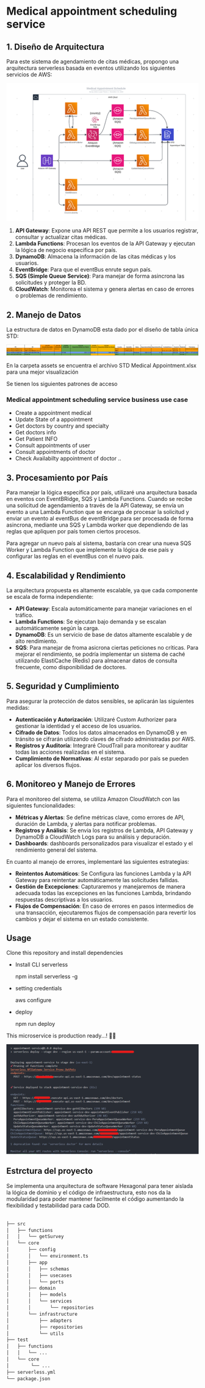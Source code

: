 
# Medical appointment scheduling service

## 1. Diseño de Arquitectura

Para este sistema de agendamiento de citas médicas, propongo una arquitectura serverless basada en eventos utilizando los siguientes servicios de AWS:

![Medical Appointment System Architecture Diagram](assets/diagrama.png "aa")

1. **API Gateway**: Expone una API REST que permite a los usuarios registrar, consultar y actualizar citas médicas.
2. **Lambda Functions**: Procesan los eventos de la API Gateway y ejecutan la lógica de negocio específica por país.
3. **DynamoDB**: Almacena la información de las citas médicas y los usuarios.
3. **EventBridge**: Para que el eventBus enrute segun país.
4. **SQS (Simple Queue Service)**: Para manejar de forma asincrona las solicitudes y proteger la BD.
5. **CloudWatch**: Monitorea el sistema y genera alertas en caso de errores o problemas de rendimiento.

## 2. Manejo de Datos

La estructura de datos en DynamoDB esta dado por el diseño de tabla única STD:

![Medical Appointment System Architecture Diagram](assets/STD.png "aa")

En la carpeta assets se encuentra el archivo STD Medical Appointment.xlsx para una mejor visualización

Se tienen los siguientes patrones de acceso 

### Medical appointment scheduling service business use case

* Create a appointment  medical
* Update State of a appointment
* Get doctors by country and specialty
* Get doctors info
* Get Patient INFO
* Consult appointments of user
* Consult appointments of doctor
* Check Availabilty appointment of doctor
..


## 3. Procesamiento por País

Para manejar la lógica específica por país, utilizaré una arquitectura basada en eventos con EventBRidge, SQS y  Lambda Functions. Cuando se recibe una solicitud de agendamiento a través de la API Gateway, se envía un evento a una Lambda Function que se encarga de procesar la solicitud y enviar un evento al eventBus de eventBridge para ser procesada de forma asincrona, mediante una SQS y Lambda worker que dependiendo de las reglas que apliquen por país tomen ciertos procesos.

Para agregar un nuevo país al sistema, bastaría con crear una nueva SQS Worker y Lambda Function que implemente la lógica de ese país y configurar las reglas en el eventBus con el nuevo país.

## 4. Escalabilidad y Rendimiento

La arquitectura propuesta es altamente escalable, ya que cada componente se escala de forma independiente:

- **API Gateway**: Escala automáticamente para manejar variaciones en el tráfico.
- **Lambda Functions**: Se ejecutan bajo demanda y se escalan automáticamente según la carga.
- **DynamoDB**: Es un servicio de base de datos altamente escalable y de alto rendimiento.
- **SQS**: Para manejar de froma asicrona ciertas peticiones no críticas.
Para mejorar el rendimiento, se podría implementar un sistema de caché utilizando ElastiCache (Redis) para almacenar datos de consulta frecuente, como disponibilidad de doctores.


## 5. Seguridad y Cumplimiento

Para asegurar la protección de datos sensibles, se aplicarán las siguientes medidas:

- **Autenticación y Autorización**: Utilizaré Custom Authorizer para gestionar la identidad y el acceso de los usuarios.
- **Cifrado de Datos**: Todos los datos almacenados en DynamoDB y en tránsito se cifrarán utilizando claves de cifrado administradas por AWS.
- **Registros y Auditoría**: Integraré CloudTrail para monitorear y auditar todas las acciones realizadas en el sistema.
- **Cumplimiento de Normativas**: Al estar separado por país se pueden aplicar los diversos flujos.

## 6. Monitoreo y Manejo de Errores

Para el monitoreo del sistema, se utiliza Amazon CloudWatch con las siguientes funcionalidades:

- **Métricas y Alertas**: Se define métricas clave, como errores de API, duración de Lambda, y alertas para notificar problemas.
- **Registros y Análisis**: Se envia los registros de Lambda, API Gateway y DynamoDB a CloudWatch Logs para su análisis y depuración.
- **Dashboards**: dashboards personalizados para visualizar el estado y el rendimiento general del sistema.

En cuanto al manejo de errores, implementaré las siguientes estrategias:

- **Reintentos Automáticos**: Se Configura las funciones Lambda y la API Gateway para reintentar automáticamente las solicitudes fallidas.
- **Gestión de Excepciones**: Capturaremos y manejaremos de manera adecuada todas las excepciones en las funciones Lambda, brindando respuestas descriptivas a los usuarios.
- **Flujos de Compensación**: En caso de errores en pasos intermedios de una transacción, ejecutaremos flujos de compensación para revertir los cambios y dejar el sistema en un estado consistente.



## Usage

Clone this repository and install dependencies

- Install CLI serverless

    npm install serverless -g

- setting credentials

    aws configure

- deploy

    npm run deploy

This microservice is production ready...! 🚀✨

![Medical Appointment System Architecture Diagram](assets/Deploy.png "aa")


## Estrctura del proyecto

Se implementa una arquitectura de software Hexagonal para tener aislada la lógica de dominio y el código de infraestructura, esto nos da la modularidad para poder mantener facilmente el código aumentando la flexibilidad y testabilidad para cada DOD.

```bash

├── src
│   ├── functions
│   │   └── getSurvey
│   └── core
│       ├── config
│       │   └── environment.ts
│       ├── app
│       │   ├── schemas
│       │   ├── usecases
│       │   └── ports
│       ├── domain
│       │   ├── models
│       │   └── services
│       │       └── repositories
│       └── infrastructure
│           ├── adapters
│           ├── repositories
│           └── utils
├── test
│   ├── functions
│   │   └── ...
│   └── core
│        └── ...
├── serverless.yml
└── package.json

```




